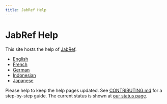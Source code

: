 ```yaml
---
title: JabRef Help
---
```


# JabRef Help

This site hosts the help of [JabRef](http://www.jabref.org/).

 * [English](en/)
 * [French](fr/)
 * [German](de/)
 * [Indonesian](in/)
 * [Japanese](ja/)

<p class="bg-info">
Please help to keep the help pages updated.
See <a href="https://github.com/JabRef/help.jabref.org/blob/gh-pages/CONTRIBUTING.md">CONTRIBUTING.md</a> for a step-by-step guide.
The current status is shown at <a href="status">our status page</a>.
</p>
